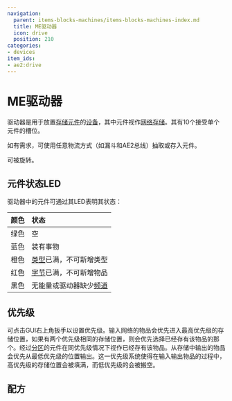 ```yaml
---
navigation:
  parent: items-blocks-machines/items-blocks-machines-index.md
  title: ME驱动器
  icon: drive
  position: 210
categories:
- devices
item_ids:
- ae2:drive
---
```


# ME驱动器

<GameScene zoom="8" background="transparent">
  <ImportStructure src="../assets/blocks/drive.snbt" />
</GameScene>

驱动器是用于放置[存储元件](storage_cells.md)的[设备](../ae2-mechanics/devices.md)，其中元件视作[网络存储](../ae2-mechanics/import-export-storage.md)。其有10个接受单个元件的槽位。

如有需求，可使用任意物流方式（如漏斗和AE2总线）抽取或存入元件。

可被<ItemLink id="certus_quartz_wrench" />旋转。

## 元件状态LED

驱动器中的元件可通过其LED表明其状态：

| 颜色 | 状态                                                          |
| :--- | :------------------------------------------------------------ |
| 绿色 | 空                                                            |
| 蓝色 | 装有事物                                                      |
| 橙色 | [类型](../ae2-mechanics/bytes-and-types.md)已满，不可新增类型 |
| 红色 | [字节](../ae2-mechanics/bytes-and-types.md)已满，不可新增物品 |
| 黑色 | 无能量或驱动器缺少[频道](../ae2-mechanics/channels.md)        |

## 优先级

可点击GUI右上角扳手以设置优先级。输入网络的物品会优先进入最高优先级的存储位置，如果有两个优先级相同的存储位置，则会优先选择已经存有该物品的那个。经过[分区](cell_workbench.md)的元件在同优先级情况下视作已经存有该物品。从存储中输出的物品会优先从最低优先级的位置输出。这一优先级系统使得在输入输出物品的过程中，高优先级的存储位置会被填满，而低优先级的会被搬空。

## 配方

<RecipeFor id="drive" />
